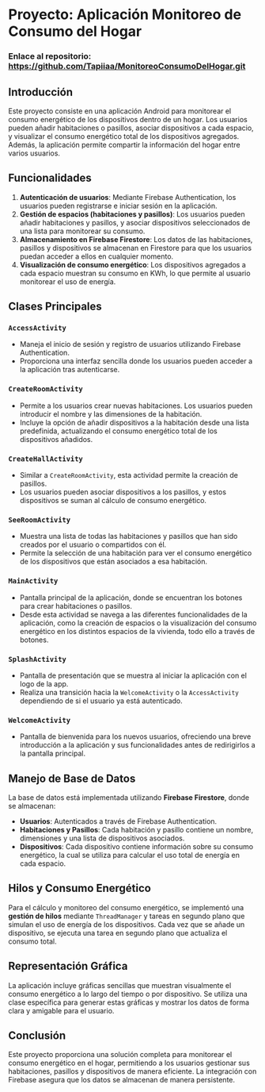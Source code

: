 # Proyecto: Aplicación Monitoreo de Consumo del Hogar
### Enlace al repositorio: https://github.com/Tapiiaa/MonitoreoConsumoDelHogar.git

## Introducción
Este proyecto consiste en una aplicación Android para monitorear el consumo energético de los dispositivos dentro de un hogar. Los usuarios pueden añadir habitaciones o pasillos, asociar dispositivos a cada espacio, y visualizar el consumo energético total de los dispositivos agregados. Además, la aplicación permite compartir la información del hogar entre varios usuarios.

## Funcionalidades

1. **Autenticación de usuarios**: Mediante Firebase Authentication, los usuarios pueden registrarse e iniciar sesión en la aplicación.
2. **Gestión de espacios (habitaciones y pasillos)**: Los usuarios pueden añadir habitaciones y pasillos, y asociar dispositivos seleccionados de una lista para monitorear su consumo.
3. **Almacenamiento en Firebase Firestore**: Los datos de las habitaciones, pasillos y dispositivos se almacenan en Firestore para que los usuarios puedan acceder a ellos en cualquier momento.
4. **Visualización de consumo energético**: Los dispositivos agregados a cada espacio muestran su consumo en KWh, lo que permite al usuario monitorear el uso de energía.

## Clases Principales

### `AccessActivity`
- Maneja el inicio de sesión y registro de usuarios utilizando Firebase Authentication.
- Proporciona una interfaz sencilla donde los usuarios pueden acceder a la aplicación tras autenticarse.

### `CreateRoomActivity`
- Permite a los usuarios crear nuevas habitaciones. Los usuarios pueden introducir el nombre y las dimensiones de la habitación.
- Incluye la opción de añadir dispositivos a la habitación desde una lista predefinida, actualizando el consumo energético total de los dispositivos añadidos.

### `CreateHallActivity`
- Similar a `CreateRoomActivity`, esta actividad permite la creación de pasillos.
- Los usuarios pueden asociar dispositivos a los pasillos, y estos dispositivos se suman al cálculo de consumo energético.

### `SeeRoomActivity`
- Muestra una lista de todas las habitaciones y pasillos que han sido creados por el usuario o compartidos con él.
- Permite la selección de una habitación para ver el consumo energético de los dispositivos que están asociados a esa habitación.

### `MainActivity`
- Pantalla principal de la aplicación, donde se encuentran los botones para crear habitaciones o pasillos.
- Desde esta actividad se navega a las diferentes funcionalidades de la aplicación, como la creación de espacios o la visualización del consumo energético en los distintos espacios de la vivienda, todo ello a través de botones.

### `SplashActivity`
- Pantalla de presentación que se muestra al iniciar la aplicación con el logo de la app.
- Realiza una transición hacia la `WelcomeActivity` o la `AccessActivity` dependiendo de si el usuario ya está autenticado.

### `WelcomeActivity`
- Pantalla de bienvenida para los nuevos usuarios, ofreciendo una breve introducción a la aplicación y sus funcionalidades antes de redirigirlos a la pantalla principal.

## Manejo de Base de Datos

La base de datos está implementada utilizando **Firebase Firestore**, donde se almacenan:
- **Usuarios**: Autenticados a través de Firebase Authentication.
- **Habitaciones y Pasillos**: Cada habitación y pasillo contiene un nombre, dimensiones y una lista de dispositivos asociados.
- **Dispositivos**: Cada dispositivo contiene información sobre su consumo energético, la cual se utiliza para calcular el uso total de energía en cada espacio.

## Hilos y Consumo Energético

Para el cálculo y monitoreo del consumo energético, se implementó una **gestión de hilos** mediante `ThreadManager` y tareas en segundo plano que simulan el uso de energía de los dispositivos. Cada vez que se añade un dispositivo, se ejecuta una tarea en segundo plano que actualiza el consumo total.

## Representación Gráfica

La aplicación incluye gráficas sencillas que muestran visualmente el consumo energético a lo largo del tiempo o por dispositivo. Se utiliza una clase específica para generar estas gráficas y mostrar los datos de forma clara y amigable para el usuario.

## Conclusión

Este proyecto proporciona una solución completa para monitorear el consumo energético en el hogar, permitiendo a los usuarios gestionar sus habitaciones, pasillos y dispositivos de manera eficiente. La integración con Firebase asegura que los datos se almacenan de manera persistente.
